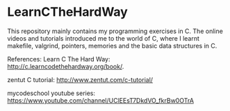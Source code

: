 # LearnCTheHardWay
This repository mainly contains my programming exercises in C. The online videos and tutorials introduced me to the world of C, where I learnt makefile, valgrind, pointers, memories and the basic data structures in C.


References:
Learn C The Hard Way: http://c.learncodethehardway.org/book/.

zentut C tutorial: http://www.zentut.com/c-tutorial/

mycodeschool youtube series: https://www.youtube.com/channel/UClEEsT7DkdVO_fkrBw0OTrA
